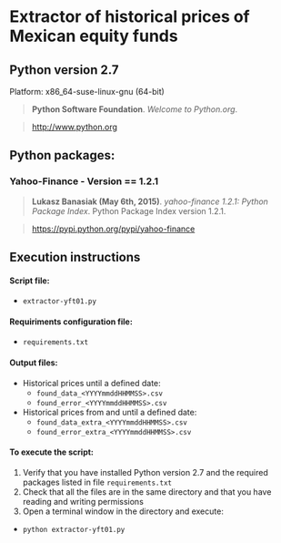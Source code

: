 # Extractor of historical prices of Mexican equity funds

## Python version 2.7
Platform: x86_64-suse-linux-gnu (64-bit)
>**Python Software Foundation**. *Welcome to Python.org*.

>http://www.python.org


## Python packages:
### Yahoo-Finance - Version == 1.2.1
>**Lukasz Banasiak (May 6th, 2015)**. *yahoo-finance 1.2.1: Python Package Index*. Python Package Index version 1.2.1.

>https://pypi.python.org/pypi/yahoo-finance


## Execution instructions
#### Script file:
* `extractor-yft01.py`

#### Requiriments configuration file:
* `requirements.txt`

#### Output files:
* Historical prices until a defined date:
  * `found_data_<YYYYmmddHHMMSS>.csv`
  * `found_error_<YYYYmmddHHMMSS>.csv`
* Historical prices from and until a defined date:
  * `found_data_extra_<YYYYmmddHHMMSS>.csv`
  * `found_error_extra_<YYYYmmddHHMMSS>.csv`

#### To execute the script:
1. Verify that you have installed Python version 2.7 and the required packages listed in file `requirements.txt`
2. Check that all the files are in the same directory and that you have reading and writing permissions
3. Open a terminal window in the directory and execute:
  * `python extractor-yft01.py`
